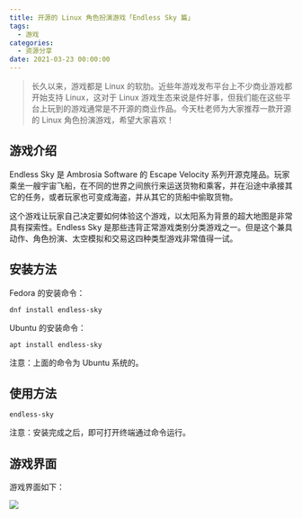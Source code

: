 ```yaml
---
title: 开源的 Linux 角色扮演游戏「Endless Sky 篇」
tags:
  - 游戏
categories:
  - 资源分享
date: 2021-03-23 00:00:00
---
```


> 长久以来，游戏都是 Linux 的软肋。近些年游戏发布平台上不少商业游戏都开始支持 Linux，这对于 Linux 游戏生态来说是件好事，但我们能在这些平台上玩到的游戏通常是不开源的商业作品。今天杜老师为大家推荐一款开源的 Linux 角色扮演游戏，希望大家喜欢！

<!-- more -->

## 游戏介绍

Endless Sky 是 Ambrosia Software 的 Escape Velocity 系列开源克隆品。玩家乘坐一艘宇宙飞船，在不同的世界之间旅行来运送货物和乘客，并在沿途中承接其它的任务，或者玩家也可变成海盗，并从其它的货船中偷取货物。

这个游戏让玩家自己决定要如何体验这个游戏，以太阳系为背景的超大地图是非常具有探索性。Endless Sky 是那些违背正常游戏类别分类游戏之一。但是这个兼具动作、角色扮演、太空模拟和交易这四种类型游戏非常值得一试。

## 安装方法

Fedora 的安装命令：

```
dnf install endless-sky
```

Ubuntu 的安装命令：

```
apt install endless-sky
```

注意：上面的命令为 Ubuntu 系统的。

## 使用方法

```
endless-sky
```

注意：安装完成之后，即可打开终端通过命令运行。

## 游戏界面

游戏界面如下：

![](https://cdn.dusays.com/2021/03/324-1.jpg)
